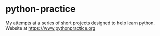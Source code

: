 # python-practice
My attempts at a series of short projects designed to help learn python. Website at https://www.pythonpractice.org
